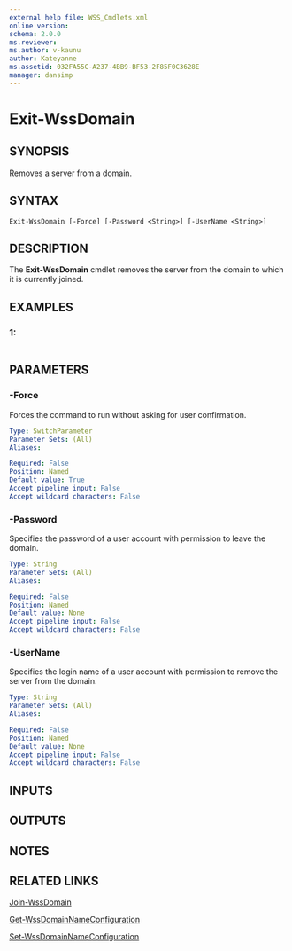 ```yaml
---
external help file: WSS_Cmdlets.xml
online version: 
schema: 2.0.0
ms.reviewer:
ms.author: v-kaunu
author: Kateyanne
ms.assetid: 032FA55C-A237-4BB9-BF53-2F85F0C3628E
manager: dansimp
---
```


# Exit-WssDomain

## SYNOPSIS
Removes a server from a domain.

## SYNTAX

```
Exit-WssDomain [-Force] [-Password <String>] [-UserName <String>]
```

## DESCRIPTION
The **Exit-WssDomain** cmdlet removes the server from the domain to which it is currently joined.

## EXAMPLES

### 1:
```

```

## PARAMETERS

### -Force
Forces the command to run without asking for user confirmation.

```yaml
Type: SwitchParameter
Parameter Sets: (All)
Aliases: 

Required: False
Position: Named
Default value: True
Accept pipeline input: False
Accept wildcard characters: False
```

### -Password
Specifies the password of a user account with permission to leave the domain.

```yaml
Type: String
Parameter Sets: (All)
Aliases: 

Required: False
Position: Named
Default value: None
Accept pipeline input: False
Accept wildcard characters: False
```

### -UserName
Specifies the login name of a user account with permission to remove the server from the domain.

```yaml
Type: String
Parameter Sets: (All)
Aliases: 

Required: False
Position: Named
Default value: None
Accept pipeline input: False
Accept wildcard characters: False
```

## INPUTS

## OUTPUTS

## NOTES

## RELATED LINKS

[Join-WssDomain](./Join-WssDomain.md)

[Get-WssDomainNameConfiguration](./Get-WssDomainNameConfiguration.md)

[Set-WssDomainNameConfiguration](./Set-WssDomainNameConfiguration.md)

